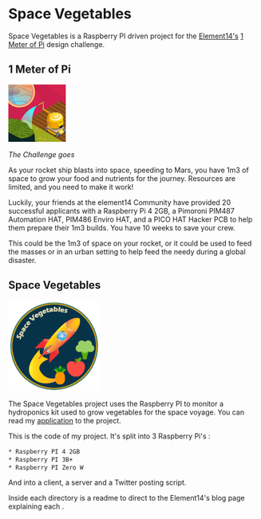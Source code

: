 # Space Vegetables

Space Vegetables is a Raspberry PI driven project for the [Element14\'s](https://www.element14.com/community/welcome) [1 Meter of Pi](https://www.element14.com/community/community/design-challenges/1-meter-of-pi?ICID=DCHmain-featured-top3challenges) design challenge. 

## 1 Meter of Pi
![1 meter of pi logo](Images/1meterPi_profile.png)

_The Challenge goes_

As your rocket ship blasts into space, speeding to Mars, you have 1m3 of space to grow your food and nutrients for the journey. Resources are limited, and you need to make it work!

 

 Luckily, your friends at the element14 Community have provided 20 successful applicants with a Raspberry Pi 4 2GB, a Pimoroni PIM487 Automation HAT, PIM486 Enviro HAT, and a PICO HAT Hacker PCB to help them prepare their 1m3 builds. You have 10 weeks to save your crew.

 This could be the 1m3 of space on your rocket, or it could be used to feed the masses or in an urban setting to help feed the needy during a global disaster.

## Space Vegetables
![space vegetables logo](Images/icon_space_vegetables.png)

The Space Vegetables project uses the Raspberry PI to monitor a hydroponics kit used to grow vegetables for the space voyage. 
You can read my [application](Documents/SpaceVegetablesApplication.pdf) to the project.


This is the code of my project. 
It's split into 3 Raspberry Pi's :

	* Raspberry PI 4 2GB
	* Raspberry PI 3B+
	* Raspberry PI Zero W


And into a client, a server and a Twitter posting script.

Inside each directory is a readme to direct to the Element14's blog page explaining each . 


